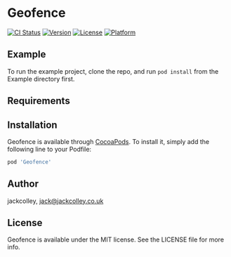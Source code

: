 # Geofence

[![CI Status](https://img.shields.io/travis/jackcolley/Geofence.svg?style=flat)](https://travis-ci.org/jackcolley/Geofence)
[![Version](https://img.shields.io/cocoapods/v/Geofence.svg?style=flat)](https://cocoapods.org/pods/Geofence)
[![License](https://img.shields.io/cocoapods/l/Geofence.svg?style=flat)](https://cocoapods.org/pods/Geofence)
[![Platform](https://img.shields.io/cocoapods/p/Geofence.svg?style=flat)](https://cocoapods.org/pods/Geofence)

## Example

To run the example project, clone the repo, and run `pod install` from the Example directory first.

## Requirements

## Installation

Geofence is available through [CocoaPods](https://cocoapods.org). To install
it, simply add the following line to your Podfile:

```ruby
pod 'Geofence'
```

## Author

jackcolley, jack@jackcolley.co.uk

## License

Geofence is available under the MIT license. See the LICENSE file for more info.
